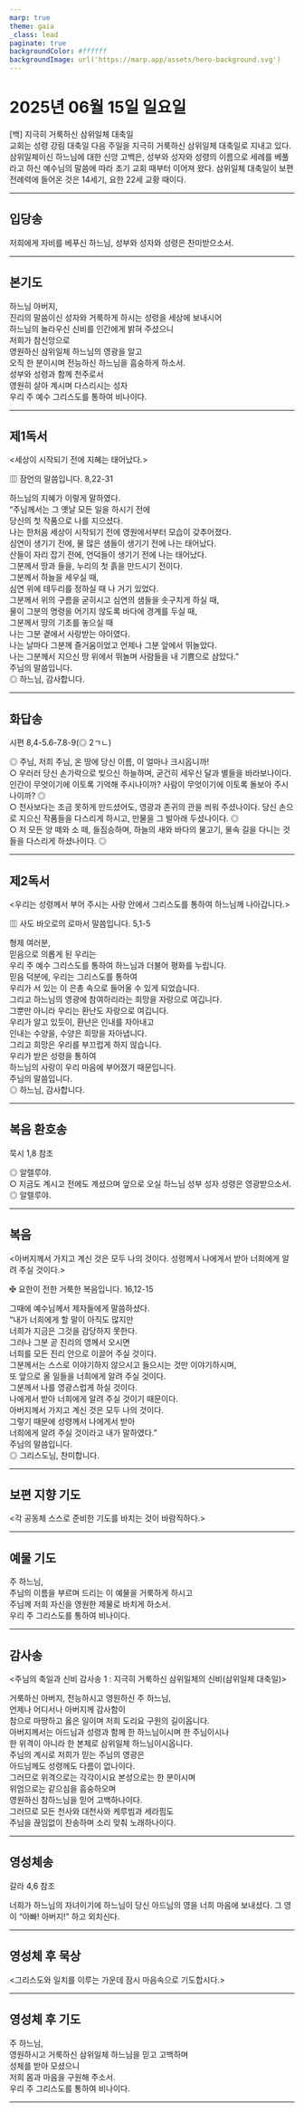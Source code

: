 ```yaml
---
marp: true
theme: gaia
_class: lead
paginate: true
backgroundColor: #ffffff
backgroundImage: url('https://marp.app/assets/hero-background.svg')
---
```


# 2025년 06월 15일 일요일

[백] 지극히 거룩하신 삼위일체 대축일  
교회는 성령 강림 대축일 다음 주일을 지극히 거룩하신 삼위일체 대축일로 지내고 있다. 삼위일체이신 하느님에 대한 신앙 고백은, 성부와 성자와 성령의 이름으로 세례를 베풀라고 하신 예수님의 말씀에 따라 초기 교회 때부터 이어져 왔다. 삼위일체 대축일이 보편 전례력에 들어온 것은 14세기, 요한 22세 교황 때이다.




---

## 입당송

저희에게 자비를 베푸신 하느님, 성부와 성자와 성령은 찬미받으소서.  
  


---

## 본기도

하느님 아버지,  
진리의 말씀이신 성자와 거룩하게 하시는 성령을 세상에 보내시어  
하느님의 놀라우신 신비를 인간에게 밝혀 주셨으니  
저희가 참신앙으로  
영원하신 삼위일체 하느님의 영광을 알고  
오직 한 분이시며 전능하신 하느님을 흠숭하게 하소서.  
성부와 성령과 함께 천주로서  
영원히 살아 계시며 다스리시는 성자  
우리 주 예수 그리스도를 통하여 비나이다.  
  


---

## 제1독서

<세상이 시작되기 전에 지혜는 태어났다.>

▥ 잠언의 말씀입니다. 8,22-31

하느님의 지혜가 이렇게 말하였다.  
“주님께서는 그 옛날 모든 일을 하시기 전에  
당신의 첫 작품으로 나를 지으셨다.  
나는 한처음 세상이 시작되기 전에 영원에서부터 모습이 갖추어졌다.  
심연이 생기기 전에, 물 많은 샘들이 생기기 전에 나는 태어났다.  
산들이 자리 잡기 전에, 언덕들이 생기기 전에 나는 태어났다.  
그분께서 땅과 들을, 누리의 첫 흙을 만드시기 전이다.  
그분께서 하늘을 세우실 때,  
심연 위에 테두리를 정하실 때 나 거기 있었다.  
그분께서 위의 구름을 굳히시고 심연의 샘들을 솟구치게 하실 때,  
물이 그분의 명령을 어기지 않도록 바다에 경계를 두실 때,  
그분께서 땅의 기초를 놓으실 때  
나는 그분 곁에서 사랑받는 아이였다.  
나는 날마다 그분께 즐거움이었고 언제나 그분 앞에서 뛰놀았다.  
나는 그분께서 지으신 땅 위에서 뛰놀며 사람들을 내 기쁨으로 삼았다.”  
주님의 말씀입니다.  
◎ 하느님, 감사합니다.  
  


---

## 화답송

시편 8,4-5.6-7.8-9(◎ 2ㄱㄴ)

◎ 주님, 저희 주님, 온 땅에 당신 이름, 이 얼마나 크시옵니까!  
○ 우러러 당신 손가락으로 빚으신 하늘하며, 굳건히 세우신 달과 별들을 바라보나이다. 인간이 무엇이기에 이토록 기억해 주시나이까? 사람이 무엇이기에 이토록 돌보아 주시나이까? ◎  
○ 천사보다는 조금 못하게 만드셨어도, 영광과 존귀의 관을 씌워 주셨나이다. 당신 손으로 지으신 작품들을 다스리게 하시고, 만물을 그 발아래 두셨나이다. ◎  
○ 저 모든 양 떼와 소 떼, 들짐승하며, 하늘의 새와 바다의 물고기, 물속 길을 다니는 것들을 다스리게 하셨나이다. ◎  
  


---

## 제2독서

<우리는 성령께서 부어 주시는 사랑 안에서 그리스도를 통하여 하느님께 나아갑니다.>

▥ 사도 바오로의 로마서 말씀입니다. 5,1-5

형제 여러분,  
믿음으로 의롭게 된 우리는  
우리 주 예수 그리스도를 통하여 하느님과 더불어 평화를 누립니다.  
믿음 덕분에, 우리는 그리스도를 통하여  
우리가 서 있는 이 은총 속으로 들어올 수 있게 되었습니다.  
그리고 하느님의 영광에 참여하리라는 희망을 자랑으로 여깁니다.  
그뿐만 아니라 우리는 환난도 자랑으로 여깁니다.  
우리가 알고 있듯이, 환난은 인내를 자아내고  
인내는 수양을, 수양은 희망을 자아냅니다.  
그리고 희망은 우리를 부끄럽게 하지 않습니다.  
우리가 받은 성령을 통하여  
하느님의 사랑이 우리 마음에 부어졌기 때문입니다.  
주님의 말씀입니다.  
◎ 하느님, 감사합니다.  
  


---

## 복음 환호송

묵시 1,8 참조

◎ 알렐루야.  
○ 지금도 계시고 전에도 계셨으며 앞으로 오실 하느님 성부 성자 성령은 영광받으소서.  
◎ 알렐루야.  
  


---

## 복음

<아버지께서 가지고 계신 것은 모두 나의 것이다. 성령께서 나에게서 받아 너희에게 알려 주실 것이다.>

✠ 요한이 전한 거룩한 복음입니다. 16,12-15

그때에 예수님께서 제자들에게 말씀하셨다.  
“내가 너희에게 할 말이 아직도 많지만  
너희가 지금은 그것을 감당하지 못한다.  
그러나 그분 곧 진리의 영께서 오시면  
너희를 모든 진리 안으로 이끌어 주실 것이다.  
그분께서는 스스로 이야기하지 않으시고 들으시는 것만 이야기하시며,  
또 앞으로 올 일들을 너희에게 알려 주실 것이다.  
그분께서 나를 영광스럽게 하실 것이다.  
나에게서 받아 너희에게 알려 주실 것이기 때문이다.  
아버지께서 가지고 계신 것은 모두 나의 것이다.  
그렇기 때문에 성령께서 나에게서 받아  
너희에게 알려 주실 것이라고 내가 말하였다.”  
주님의 말씀입니다.  
◎ 그리스도님, 찬미합니다.  
  


---

## 보편 지향 기도

<각 공동체 스스로 준비한 기도를 바치는 것이 바람직하다.>

  


---

## 예물 기도

주 하느님,  
주님의 이름을 부르며 드리는 이 예물을 거룩하게 하시고  
주님께 저희 자신을 영원한 제물로 바치게 하소서.  
우리 주 그리스도를 통하여 비나이다.  
  


---

## 감사송

<주님의 축일과 신비 감사송 1 : 지극히 거룩하신 삼위일체의 신비(삼위일체 대축일)>

거룩하신 아버지, 전능하시고 영원하신 주 하느님,  
언제나 어디서나 아버지께 감사함이  
참으로 마땅하고 옳은 일이며 저희 도리요 구원의 길이옵니다.  
아버지께서는 아드님과 성령과 함께 한 하느님이시며 한 주님이시나  
한 위격이 아니라 한 본체로 삼위일체 하느님이시옵니다.  
주님의 계시로 저희가 믿는 주님의 영광은  
아드님께도 성령께도 다름이 없나이다.  
그러므로 위격으로는 각각이시요 본성으로는 한 분이시며  
위엄으로는 같으심을 흠숭하오며  
영원하신 참하느님을 믿어 고백하나이다.  
그러므로 모든 천사와 대천사와 케루빔과 세라핌도  
주님을 끊임없이 찬송하며 소리 맞춰 노래하나이다.  
  


---

## 영성체송

갈라 4,6 참조

너희가 하느님의 자녀이기에 하느님이 당신 아드님의 영을 너희 마음에 보내셨다. 그 영이 “아빠! 아버지!” 하고 외치신다.  
  


---

## 영성체 후 묵상

<그리스도와 일치를 이루는 가운데 잠시 마음속으로 기도합시다.>  


---

## 영성체 후 기도

주 하느님,  
영원하시고 거룩하신 삼위일체 하느님을 믿고 고백하며  
성체를 받아 모셨으니  
저희 몸과 마음을 구원해 주소서.  
우리 주 그리스도를 통하여 비나이다.  
  


---